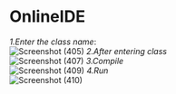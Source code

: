 # **OnlineIDE**<br/>
*1.Enter the class name*:<br/>
![Screenshot (405)](https://user-images.githubusercontent.com/61204357/87871495-584b5780-c9ce-11ea-8864-79750d23765b.png)
*2.After entering class*<br/>
![Screenshot (407)](https://user-images.githubusercontent.com/61204357/87871500-5d100b80-c9ce-11ea-9f5a-f0b45884eb29.png)
*3.Compile*<br/>
![Screenshot (409)](https://user-images.githubusercontent.com/61204357/87871504-60a39280-c9ce-11ea-8bcc-b4174e7d62df.png)
*4.Run*<br/>
![Screenshot (410)](https://user-images.githubusercontent.com/61204357/87871507-64cfb000-c9ce-11ea-853e-3fc300beb812.png)
